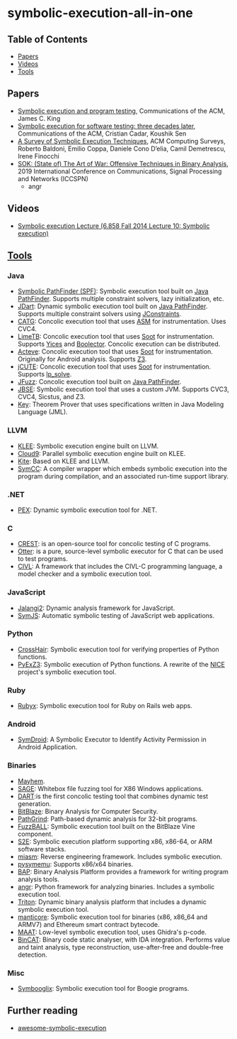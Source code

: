 # symbolic-execution-all-in-one

## Table of Contents
* [Papers](https://github.com/XD3an/symbolic-execution-all-in-one#Papers)
* [Videos](https://github.com/XD3an/symbolic-execution-all-in-one#Videos)
* [Tools](https://github.com/XD3an/symbolic-execution-all-in-one#Tools)

## Papers
* [Symbolic execution and program testing](https://dl.acm.org/doi/10.1145/360248.360252), Communications of the ACM, James C. King
* [Symbolic execution for software testing: three decades later](https://dl.acm.org/doi/10.1145/2408776.2408795), Communications of the ACM, Cristian Cadar, Koushik Sen
* [A Survey of Symbolic Execution Techniques](https://dl.acm.org/doi/10.1145/3182657), ACM Computing Surveys, Roberto Baldoni, Emilio Coppa, Daniele Cono D’elia, Camil Demetrescu, Irene Finocchi
* [SOK: (State of) The Art of War: Offensive Techniques in Binary Analysis](https://ieeexplore.ieee.org/document/7546500), 2019 International Conference on Communications, Signal Processing and Networks (ICCSPN)
    * angr

## Videos
* [Symbolic execution Lecture (6.858 Fall 2014 Lecture 10: Symbolic execution)](https://www.youtube.com/watch?v=mffhPgsl8Ws&ab_channel=NickolaiZeldovich)

## [Tools](https://github.com/ksluckow/awesome-symbolic-execution#tools)

### Java

* [Symbolic PathFinder (SPF)](https://babelfish.arc.nasa.gov/trac/jpf/wiki/projects/jpf-symbc): Symbolic execution tool built on [Java PathFinder](https://babelfish.arc.nasa.gov/trac/jpf/). Supports multiple constraint solvers, lazy initialization, etc.
* [JDart](https://github.com/psycopaths/jdart): Dynamic symbolic execution tool built on [Java PathFinder](https://babelfish.arc.nasa.gov/trac/jpf/). Supports multiple constraint solvers using [JConstraints](https://github.com/psycopaths/jconstraints).
* [CATG](https://github.com/ksen007/janala2): Concolic execution tool that uses [ASM](http://asm.ow2.org/) for instrumentation. Uses CVC4.
* [LimeTB](http://www.tcs.hut.fi/Software/lime/): Concolic execution tool that uses [Soot](https://sable.github.io/soot/) for instrumentation. Supports [Yices](http://yices.csl.sri.com/) and [Boolector](http://fmv.jku.at/boolector/). Concolic execution can be distributed.
* [Acteve](https://code.google.com/archive/p/acteve/): Concolic execution tool that uses [Soot](https://sable.github.io/soot/) for instrumentation. Originally for Android analysis. Supports [Z3](https://github.com/Z3Prover/z3).
* [jCUTE](http://osl.cs.illinois.edu/software/jcute/): Concolic execution tool that uses [Soot](https://sable.github.io/soot/) for instrumentation. Supports [lp_solve](http://lpsolve.sourceforge.net/).
* [JFuzz](http://people.csail.mit.edu/akiezun/jfuzz/): Concolic execution tool built on [Java PathFinder](https://babelfish.arc.nasa.gov/trac/jpf/).
* [JBSE](http://pietrobraione.github.io/jbse/): Symbolic execution tool that uses a custom JVM. Supports CVC3, CVC4, Sicstus, and Z3.
* [Key](https://www.key-project.org/): Theorem Prover that uses specifications written in Java Modeling Language (JML).


### LLVM

* [KLEE](http://klee.github.io/): Symbolic execution engine built on LLVM.
* [Cloud9](http://cloud9.epfl.ch/): Parallel symbolic execution engine built on KLEE.
* [Kite](http://www.cs.ubc.ca/labs/isd/Projects/Kite/): Based on KLEE and LLVM.
* [SymCC](https://github.com/eurecom-s3/symcc): A compiler wrapper which embeds symbolic execution into the program during compilation, and an associated run-time support library.

### .NET

* [PEX](http://pex4fun.com/About.aspx): Dynamic symbolic execution tool for .NET.


### C

* [CREST](https://github.com/jburnim/crest): is an open-source tool for concolic testing of C programs.
* [Otter](https://bitbucket.org/khooyp/otter/): is a pure, source-level symbolic executor for C that can be used to test programs.
* [CIVL](http://vsl.cis.udel.edu/civl/): A framework that includes the CIVL-C programming language, a model checker and a symbolic execution tool.


### JavaScript

* [Jalangi2](https://github.com/Samsung/jalangi2): Dynamic analysis framework for JavaScript.
* [SymJS](https://doi.org/10.1145/2635868.2635913): Automatic symbolic testing of JavaScript web applications.


### Python

* [CrossHair](https://github.com/pschanely/CrossHair): Symbolic execution tool for verifying properties of Python functions.
* [PyExZ3](https://github.com/thomasjball/PyExZ3): Symbolic execution of Python functions. A rewrite of the [NICE](https://code.google.com/archive/p/nice-of) project's symbolic execution tool.


### Ruby

* [Rubyx](https://www.cs.umd.edu/~avik/papers/ssarorwa.pdf): Symbolic execution tool for Ruby on Rails web apps.


### Android

* [SymDroid](https://www.cs.umd.edu/sites/default/files/scholarly_papers/QianwenLi_1.pdf): A Symbolic Executor to Identify Activity Permission in Android Application.


### Binaries

* [Mayhem](https://users.ece.cmu.edu/~aavgerin/papers/mayhem-oakland-12.pdf).
* [SAGE](https://patricegodefroid.github.io/public_psfiles/ndss2008.pdf): Whitebox file fuzzing tool for X86 Windows applications.
* [DART](https://dl.acm.org/doi/10.1145/1064978.1065036):is the first concolic testing tool that combines dynamic test generation.  
* [BitBlaze](http://bitblaze.cs.berkeley.edu/): Binary Analysis for Computer Security.
* [PathGrind](https://github.com/codelion/pathgrind): Path-based dynamic analysis for 32-bit programs.
* [FuzzBALL](http://bitblaze.cs.berkeley.edu/fuzzball.html): Symbolic execution tool built on the BitBlaze Vine component.
* [S2E](http://s2e.systems/): Symbolic execution platform supporting x86, x86-64, or ARM software stacks.
* [miasm](https://github.com/cea-sec/miasm): Reverse engineering framework. Includes symbolic execution.
* [pysymemu](https://github.com/feliam/pysymemu/): Supports x86/x64 binaries.
* [BAP](https://github.com/BinaryAnalysisPlatform/bap): Binary Analysis Platform provides a framework for writing program analysis tools.
* [angr](http://angr.io/): Python framework for analyzing binaries. Includes a symbolic execution tool.
* [Triton](https://triton.quarkslab.com/): Dynamic binary analysis platform that includes a dynamic symbolic execution tool.
* [manticore](https://github.com/trailofbits/manticore): Symbolic execution tool for binaries (x86, x86_64 and ARMV7) and Ethereum smart contract bytecode.
* [MAAT](https://github.com/trailofbits/maat): Low-level symbolic execution tool, uses Ghidra's p-code.  
* [BinCAT](https://github.com/airbus-seclab/bincat): Binary code static analyser, with IDA integration. Performs value and taint analysis, type reconstruction, use-after-free and double-free detection.


### Misc

* [Symbooglix](https://github.com/symbooglix/symbooglix): Symbolic execution tool for Boogie programs.

## Further reading

* [awesome-symbolic-execution](https://github.com/ksluckow/awesome-symbolic-execution)
#
